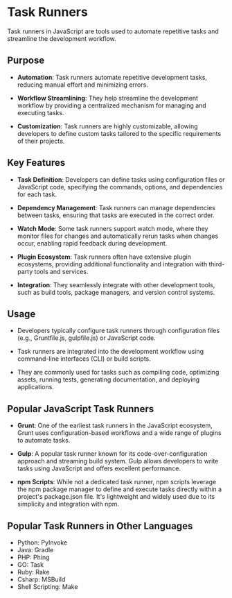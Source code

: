 # Task Runners

Task runners in JavaScript are tools used to automate repetitive tasks and streamline the development workflow.

## Purpose

- **Automation**: Task runners automate repetitive development tasks, reducing manual effort and minimizing errors.

- **Workflow Streamlining**: They help streamline the development workflow by providing a centralized mechanism for managing and executing tasks.

- **Customization**: Task runners are highly customizable, allowing developers to define custom tasks tailored to the specific requirements of their projects.

## Key Features

- **Task Definition**: Developers can define tasks using configuration files or JavaScript code, specifying the commands, options, and dependencies for each task.

- **Dependency Management**: Task runners can manage dependencies between tasks, ensuring that tasks are executed in the correct order.

- **Watch Mode**: Some task runners support watch mode, where they monitor files for changes and automatically rerun tasks when changes occur, enabling rapid feedback during development.

- **Plugin Ecosystem**: Task runners often have extensive plugin ecosystems, providing additional functionality and integration with third-party tools and services.

- **Integration**: They seamlessly integrate with other development tools, such as build tools, package managers, and version control systems.

## Usage

- Developers typically configure task runners through configuration files (e.g., Gruntfile.js, gulpfile.js) or JavaScript code.

- Task runners are integrated into the development workflow using command-line interfaces (CLI) or build scripts.

- They are commonly used for tasks such as compiling code, optimizing assets, running tests, generating documentation, and deploying applications.

## Popular JavaScript Task Runners

- **Grunt**: One of the earliest task runners in the JavaScript ecosystem, Grunt uses configuration-based workflows and a wide range of plugins to automate tasks.

- **Gulp**: A popular task runner known for its code-over-configuration approach and streaming build system. Gulp allows developers to write tasks using JavaScript and offers excellent performance.

- **npm Scripts**: While not a dedicated task runner, npm scripts leverage the npm package manager to define and execute tasks directly within a project's package.json file. It's lightweight and widely used due to its simplicity and integration with npm.

## Popular Task Runners in Other Languages

- Python: PyInvoke
- Java: Gradle
- PHP: Phing
- GO: Task
- Ruby: Rake
- Csharp: MSBuild
- Shell Scripting: Make

